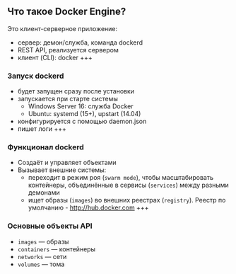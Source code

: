 ## Что такое Docker Engine?
Это клиент-серверное приложение:                            <!-- .element: class="fragment" -->
- сервер: демон/служба, команда dockerd                     <!-- .element: class="fragment" -->
- REST API, реализуется сервером                            <!-- .element: class="fragment" -->
- клиент (CLI): docker                                      <!-- .element: class="fragment" -->
+++
### Запуск dockerd
- будет запущен сразу после установки         <!-- .element: class="fragment" -->
- запускается при старте системы              <!-- .element: class="fragment" -->
  - Windows Server 16: служба Docker          <!-- .element: class="fragment" -->
  - Ubuntu: systemd (15+), upstart (14.04)    <!-- .element: class="fragment" -->
- конфигурируется с помощью daemon.json       <!-- .element: class="fragment" -->
- пишет логи                                  <!-- .element: class="fragment" -->
+++
### Функционал dockerd
- Создаёт и управляет объектами
- Вызывает внешние системы:                   
  - переходит в режим роя (`swarm mode`), чтобы масштабировать контейнеры, объединённые в сервисы (`services`) между разными демонами
  - ищет образы (`images`) во внешних реестрах (`registry`). Реестр по умолчанию - http://hub.docker.com
+++
### Основные объекты API
- `images` — образы
- `containers` — контейнеры
- `networks` — сети
- `volumes` — тома
